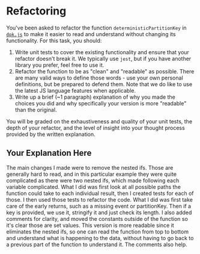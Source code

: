 # Refactoring

You've been asked to refactor the function `deterministicPartitionKey` in [`dpk.js`](dpk.js) to make it easier to read and understand without changing its functionality. For this task, you should:

1. Write unit tests to cover the existing functionality and ensure that your refactor doesn't break it. We typically use `jest`, but if you have another library you prefer, feel free to use it.
2. Refactor the function to be as "clean" and "readable" as possible. There are many valid ways to define those words - use your own personal definitions, but be prepared to defend them. Note that we do like to use the latest JS language features when applicable.
3. Write up a brief (~1 paragraph) explanation of why you made the choices you did and why specifically your version is more "readable" than the original.

You will be graded on the exhaustiveness and quality of your unit tests, the depth of your refactor, and the level of insight into your thought process provided by the written explanation.

## Your Explanation Here

The main changes I made were to remove the nested ifs. Those are generally hard to read, and in this particular example they were quite complicated as there were two nested ifs, which made following each variable complicated. What I did was first look at all possible paths the function could take to each individual result, then I created tests for each of those. I then used those tests to refactor the code. What I did was first take care of the early returns, such as a missing event or partitionKey. Then if a key is provided, we use it, stringify it and just check its length. I also added comments for clarity, and moved the constants outside of the function so it's clear those are set values. This version is more readable since it eliminates the nested ifs, so one can read the function from top to bottom and understand what is happening to the data, without having to go back to a previous part of the function to understand it. The comments also help.